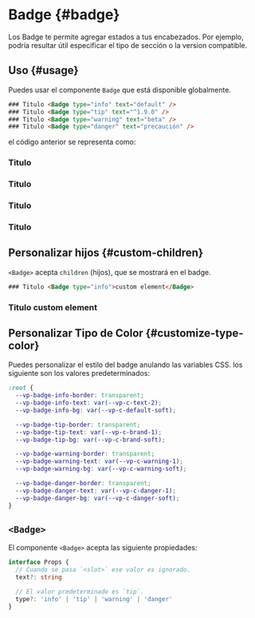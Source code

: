 # Badge {#badge}

Los Badge te permite agregar estados a tus encabezados. Por ejemplo, podría resultar útil especificar el tipo de sección o la version compatible.

## Uso {#usage}

Puedes usar el componente `Badge` que está disponible globalmente.

```html
### Titulo <Badge type="info" text="default" />
### Titulo <Badge type="tip" text="^1.9.0" />
### Titulo <Badge type="warning" text="beta" />
### Titulo <Badge type="danger" text="precaución" />
```

el código anterior se representa como:

### Titulo <Badge type="info" text="default" />
### Titulo <Badge type="tip" text="^1.9.0" />
### Titulo <Badge type="warning" text="beta" />
### Titulo <Badge type="danger" text="precaución" />

## Personalizar hijos {#custom-children}

`<Badge>` acepta `children` (hijos), que se mostrará en el badge.

```html
### Titulo <Badge type="info">custom element</Badge>
```

### Titulo <Badge type="info">custom element</Badge>

## Personalizar Tipo de Color {#customize-type-color}

Puedes personalizar el estilo del badge anulando las variables CSS. los siguiente son los valores predeterminados:

```css
:root {
  --vp-badge-info-border: transparent;
  --vp-badge-info-text: var(--vp-c-text-2);
  --vp-badge-info-bg: var(--vp-c-default-soft);

  --vp-badge-tip-border: transparent;
  --vp-badge-tip-text: var(--vp-c-brand-1);
  --vp-badge-tip-bg: var(--vp-c-brand-soft);

  --vp-badge-warning-border: transparent;
  --vp-badge-warning-text: var(--vp-c-warning-1);
  --vp-badge-warning-bg: var(--vp-c-warning-soft);

  --vp-badge-danger-border: transparent;
  --vp-badge-danger-text: var(--vp-c-danger-1);
  --vp-badge-danger-bg: var(--vp-c-danger-soft);
}
```

## `<Badge>`

El componente `<Badge>` acepta las siguiente propiedades:

```ts
interface Props {
  // Cuando se pasa `<slot>` ese valor es ignorado.
  text?: string

  // El valor predeterminado es `tip`.
  type?: 'info' | 'tip' | 'warning' | 'danger'
}
```
